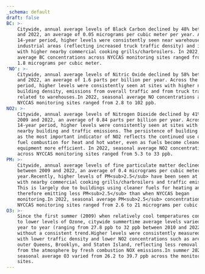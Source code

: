 ```yaml
---
_schema: default
draft: false
BC: >-
    Citywide, annual average levels of Black Carbon declined by 48% between 2009
    and 2022, an average of 0.05 micrograms per cubic meter per year. Across the
    14-year period, higher levels were consistently seen near warehouses within
    industrial areas (reflecting increased truck traffic density) and in areas
    with higher nearby commercial cooking grills/charbroilers. In 2022, seasonal
    average BC concentrations across NYCCAS monitoring sites ranged from 0.21 to
    1.8 micrograms per cubic meter.
'NO': >-
    Citywide, annual average levels of Nitric Oxide declined by 58% between 2009
    and 2022, an average of 1.6 parts per billion per year. Across the 14-year
    period, higher levels were consistently seen at sites with higher nearby
    building density, emissions from overall traffic and from truck traffic
    related to warehouses.In 2022, seasonal average NO concentrations across
    NYCCAS monitoring sites ranged from 2.8 to 102 ppb.
NO2: >-
    Citywide, annual average levels of Nitrogen Dioxide declined by 41% between
    2009 and 2022, an average of 0.84 parts per billion per year. Across the
    14-year period, higher levels were consistently seen at sites with higher
    nearby building and traffic emissions. The persistence of building density
    as the most important indicator of NO2 reflects the continued use of fossil
    fuel combustion for heat and hot water, even as fuels become cleaner and
    equipment more efficient. In 2022, seasonal average NO2 concentrations
    across NYCCAS monitoring sites ranged from 5.3 to 33 ppb.    
PM: >-
    Citywide, annual average levels of fine particulate matter declined by 46%
    between 2009 and 2022, an average of 0.4 micrograms per cubic meter per
    year.Recently, higher levels of PM<sub>2.5</sub> have been seen at sites
    with nearby commercial cooking grills/charbroilers and traffic emissions.
    This is largely due to buildings using cleaner fuels for heating and
    therefore emitting less PM<sub>2.5</sub> than when NYCCAS began
    monitoring.In 2022, seasonal average PM<sub>2.5</sub> concentrations across
    NYCCAS monitoring sites ranged from 2.6 to 21 micrograms per cubic meter.
O3: >-
    Since the first summer (2009) when relatively cool temperatures contributed
    to lower levels of Ozone, citywide summertime average levels varied slightly
    year to year (ranging from 27.8 ppb to 32 ppb between 2010 and 2022),
    without a consistent trend.Higher levels were consistently measured at sites
    with lower traffic density and lower NO2 concentrations such as areas of
    outer Queens, Brooklyn, and Staten Island, reflecting less removal of ozone
    from the atmosphere by fresh combustion NOX emissions.In summer 2022,
    seasonal average O3 varied from 26.2 to 39.7 ppb across the monitoring
    sites.
---
```

